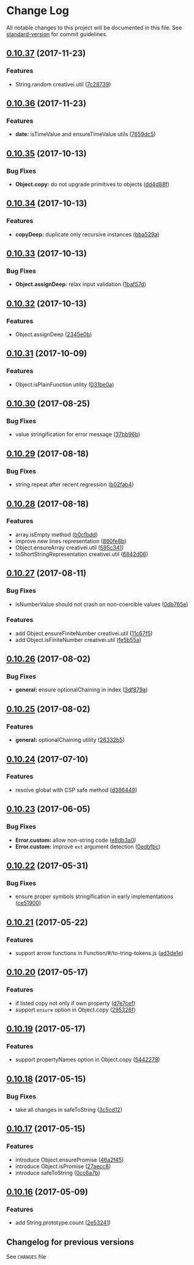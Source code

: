 # Change Log

All notable changes to this project will be documented in this file. See [standard-version](https://github.com/conventional-changelog/standard-version) for commit guidelines.

<a name="0.10.37"></a>
## [0.10.37](https://github.com/medikoo/es5-ext/compare/v0.10.36...v0.10.37) (2017-11-23)


### Features

* String.random creativei.util ([7c28739](https://github.com/medikoo/es5-ext/commit/7c28739))



<a name="0.10.36"></a>
## [0.10.36](https://github.com/medikoo/es5-ext/compare/v0.10.35...v0.10.36) (2017-11-23)


### Features

* **date:** isTimeValue and ensureTimeValue utils ([7659dc5](https://github.com/medikoo/es5-ext/commit/7659dc5))



<a name="0.10.35"></a>
## [0.10.35](https://github.com/medikoo/es5-ext/compare/v0.10.34...v0.10.35) (2017-10-13)


### Bug Fixes

* **Object.copy:** do not upgrade primitives to objects ([dd4d88f](https://github.com/medikoo/es5-ext/commit/dd4d88f))



<a name="0.10.34"></a>
## [0.10.34](https://github.com/medikoo/es5-ext/compare/v0.10.33...v0.10.34) (2017-10-13)


### Features

* **copyDeep:** duplicate only recursive instances ([bba529a](https://github.com/medikoo/es5-ext/commit/bba529a))



<a name="0.10.33"></a>
## [0.10.33](https://github.com/medikoo/es5-ext/compare/v0.10.32...v0.10.33) (2017-10-13)


### Bug Fixes

* **Object.assignDeep:** relax input validation ([1baf57d](https://github.com/medikoo/es5-ext/commit/1baf57d))



<a name="0.10.32"></a>
## [0.10.32](https://github.com/medikoo/es5-ext/compare/v0.10.31...v0.10.32) (2017-10-13)


### Features

* Object.assignDeep ([2345e0b](https://github.com/medikoo/es5-ext/commit/2345e0b))



<a name="0.10.31"></a>
## [0.10.31](https://github.com/medikoo/es5-ext/compare/v0.10.30...v0.10.31) (2017-10-09)


### Features

* Object.isPlainFunction utility ([031be0a](https://github.com/medikoo/es5-ext/commit/031be0a))



<a name="0.10.30"></a>
## [0.10.30](https://github.com/medikoo/es5-ext/compare/v0.10.29...v0.10.30) (2017-08-25)


### Bug Fixes

* value stringification for error message ([37bb96b](https://github.com/medikoo/es5-ext/commit/37bb96b))



<a name="0.10.29"></a>
## [0.10.29](https://github.com/medikoo/es5-ext/compare/v0.10.28...v0.10.29) (2017-08-18)


### Bug Fixes

* string.repeat after recent regression ([b02fab4](https://github.com/medikoo/es5-ext/commit/b02fab4))



<a name="0.10.28"></a>
## [0.10.28](https://github.com/medikoo/es5-ext/compare/v0.10.27...v0.10.28) (2017-08-18)


### Features

* array.isEmpty method ([b0cfbdd](https://github.com/medikoo/es5-ext/commit/b0cfbdd))
* improve new lines representation ([860fe8b](https://github.com/medikoo/es5-ext/commit/860fe8b))
* Object.ensureArray creativei.util ([595c341](https://github.com/medikoo/es5-ext/commit/595c341))
* toShortStringRepresentation creativei.util ([6842d06](https://github.com/medikoo/es5-ext/commit/6842d06))



<a name="0.10.27"></a>
## [0.10.27](https://github.com/medikoo/es5-ext/compare/v0.10.26...v0.10.27) (2017-08-11)


### Bug Fixes

* isNumberValue should not crash on non-coercible values ([0db765e](https://github.com/medikoo/es5-ext/commit/0db765e))


### Features

* add Object.ensureFiniteNumber creativei.util ([11c67f5](https://github.com/medikoo/es5-ext/commit/11c67f5))
* add Object.isFiniteNumber creativei.util ([fe5b55a](https://github.com/medikoo/es5-ext/commit/fe5b55a))



<a name="0.10.26"></a>
## [0.10.26](https://github.com/medikoo/es5-ext/compare/v0.10.25...v0.10.26) (2017-08-02)


### Bug Fixes

* **general:** ensure optionalChaining in index ([3df879a](https://github.com/medikoo/es5-ext/commit/3df879a))



<a name="0.10.25"></a>
## [0.10.25](https://github.com/medikoo/es5-ext/compare/v0.10.24...v0.10.25) (2017-08-02)


### Features

* **general:** optionalChaining utility ([26332b5](https://github.com/medikoo/es5-ext/commit/26332b5))



<a name="0.10.24"></a>
## [0.10.24](https://github.com/medikoo/es5-ext/compare/v0.10.23...v0.10.24) (2017-07-10)


### Features

* resolve global with CSP safe method ([d386449](https://github.com/medikoo/es5-ext/commit/d386449))



<a name="0.10.23"></a>
## [0.10.23](https://github.com/medikoo/es5-ext/compare/v0.10.22...v0.10.23) (2017-06-05)


### Bug Fixes

* **Error.custom:** allow non-string code ([e8db3a0](https://github.com/medikoo/es5-ext/commit/e8db3a0))
* **Error.custom:** improve `ext` argument detection ([0edbfbc](https://github.com/medikoo/es5-ext/commit/0edbfbc))



<a name="0.10.22"></a>
## [0.10.22](https://github.com/medikoo/es5-ext/compare/v0.10.21...v0.10.22) (2017-05-31)


### Bug Fixes

* ensure proper symbols stringification in early implementations ([ce51900](https://github.com/medikoo/es5-ext/commit/ce51900))



<a name="0.10.21"></a>
## [0.10.21](https://github.com/medikoo/es5-ext/compare/v0.10.20...v0.10.21) (2017-05-22)


### Features

* support arrow functions in Function/#/to-tring-tokens.js ([ad3de1e](https://github.com/medikoo/es5-ext/commit/ad3de1e))



<a name="0.10.20"></a>
## [0.10.20](https://github.com/medikoo/es5-ext/compare/v0.10.19...v0.10.20) (2017-05-17)


### Features

* if listed copy not only if own property ([d7e7cef](https://github.com/medikoo/es5-ext/commit/d7e7cef))
* support `ensure` option in Object.copy ([295326f](https://github.com/medikoo/es5-ext/commit/295326f))



<a name="0.10.19"></a>
## [0.10.19](https://github.com/medikoo/es5-ext/compare/v0.10.18...v0.10.19) (2017-05-17)


### Features

* support propertyNames option in Object.copy ([5442279](https://github.com/medikoo/es5-ext/commit/5442279))



<a name="0.10.18"></a>
## [0.10.18](https://github.com/medikoo/es5-ext/compare/v0.10.17...v0.10.18) (2017-05-15)


### Bug Fixes

* take all changes in safeToString ([3c5cd12](https://github.com/medikoo/es5-ext/commit/3c5cd12))



<a name="0.10.17"></a>
## [0.10.17](https://github.com/medikoo/es5-ext/compare/v0.10.16...v0.10.17) (2017-05-15)


### Features

* introduce Object.ensurePromise ([46a2f45](https://github.com/medikoo/es5-ext/commit/46a2f45))
* introduce Object.isPromise ([27aecc8](https://github.com/medikoo/es5-ext/commit/27aecc8))
* introduce safeToString ([0cc6a7b](https://github.com/medikoo/es5-ext/commit/0cc6a7b))



<a name="0.10.16"></a>
## [0.10.16](https://github.com/medikoo/es5-ext/compare/v0.10.15...v0.10.16) (2017-05-09)


### Features

* add String.prototype.count ([2e53241](https://github.com/medikoo/es5-ext/commit/2e53241))


## Changelog for previous versions

See `CHANGES` file
